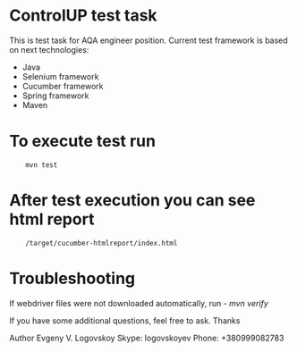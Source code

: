 # ControlUP test task

This is test task for AQA engineer position.
Current test framework is based on next technologies:
  - Java
  - Selenium framework
  - Cucumber framework
  - Spring framework
  - Maven

# To execute test run
        mvn test

# After test execution you can see html report
        /target/cucumber-htmlreport/index.html

# Troubleshooting
If webdriver files were not downloaded automatically, run
          - *mvn verify*

If you have some additional questions, feel free to ask.
Thanks

Author Evgeny V. Logovskoy
Skype: logovskoyev
Phone: +380999082783